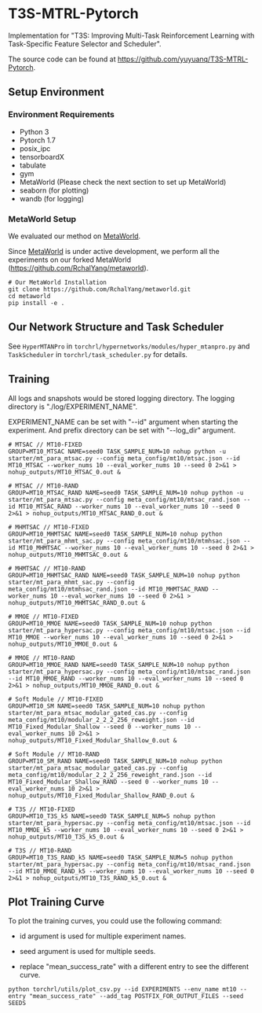 # T3S-MTRL-Pytorch

Implementation for "T3S: Improving Multi-Task Reinforcement Learning with Task-Specific Feature Selector and Scheduler". 

The source code can be found at https://github.com/yuyuanq/T3S-MTRL-Pytorch.

## Setup Environment

### Environment Requirements
* Python 3
* Pytorch 1.7
* posix_ipc
* tensorboardX
* tabulate
* gym
* MetaWorld (Please check the next section to set up MetaWorld)
* seaborn (for plotting)
* wandb (for logging)
### MetaWorld Setup
We evaluated our method on [MetaWorld](https://meta-world.github.io).

Since [MetaWorld](https://meta-world.github.io) is under active development, we perform all the experiments on our forked MetaWorld (https://github.com/RchalYang/metaworld).

```
# Our MetaWorld Installation
git clone https://github.com/RchalYang/metaworld.git
cd metaworld
pip install -e .
```

## Our Network Structure and Task Scheduler

See ```HyperMTANPro``` in ```torchrl/hypernetworks/modules/hyper_mtanpro.py``` and ```TaskScheduler``` in ```torchrl/task_scheduler.py``` for details.

## Training

All logs and snapshots would be stored logging directory. The logging directory is "./log/EXPERIMENT_NAME". 

EXPERIMENT_NAME can be set with "--id" argument when starting the experiment. And prefix directory can be set with "--log_dir" argument.

```
# MTSAC // MT10-FIXED
GROUP=MT10_MTSAC NAME=seed0 TASK_SAMPLE_NUM=10 nohup python -u starter/mt_para_mtsac.py --config meta_config/mt10/mtsac.json --id MT10_MTSAC --worker_nums 10 --eval_worker_nums 10 --seed 0 2>&1 > nohup_outputs/MT10_MTSAC_0.out &

# MTSAC // MT10-RAND
GROUP=MT10_MTSAC_RAND NAME=seed0 TASK_SAMPLE_NUM=10 nohup python -u starter/mt_para_mtsac.py --config meta_config/mt10/mtsac_rand.json --id MT10_MTSAC_RAND --worker_nums 10 --eval_worker_nums 10 --seed 0 2>&1 > nohup_outputs/MT10_MTSAC_RAND_0.out &

# MHMTSAC // MT10-FIXED
GROUP=MT10_MHMTSAC NAME=seed0 TASK_SAMPLE_NUM=10 nohup python starter/mt_para_mhmt_sac.py --config meta_config/mt10/mtmhsac.json --id MT10_MHMTSAC --worker_nums 10 --eval_worker_nums 10 --seed 0 2>&1 > nohup_outputs/MT10_MHMTSAC_0.out &

# MHMTSAC // MT10-RAND
GROUP=MT10_MHMTSAC_RAND NAME=seed0 TASK_SAMPLE_NUM=10 nohup python starter/mt_para_mhmt_sac.py --config meta_config/mt10/mtmhsac_rand.json --id MT10_MHMTSAC_RAND --worker_nums 10 --eval_worker_nums 10 --seed 0 2>&1 > nohup_outputs/MT10_MHMTSAC_RAND_0.out &

# MMOE // MT10-FIXED
GROUP=MT10_MMOE NAME=seed0 TASK_SAMPLE_NUM=10 nohup python starter/mt_para_hypersac.py --config meta_config/mt10/mtsac.json --id MT10_MMOE --worker_nums 10 --eval_worker_nums 10 --seed 0 2>&1 > nohup_outputs/MT10_MMOE_0.out &

# MMOE // MT10-RAND
GROUP=MT10_MMOE_RAND NAME=seed0 TASK_SAMPLE_NUM=10 nohup python starter/mt_para_hypersac.py --config meta_config/mt10/mtsac_rand.json --id MT10_MMOE_RAND --worker_nums 10 --eval_worker_nums 10 --seed 0 2>&1 > nohup_outputs/MT10_MMOE_RAND_0.out &

# Soft Module // MT10-FIXED
GROUP=MT10_SM NAME=seed0 TASK_SAMPLE_NUM=10 nohup python starter/mt_para_mtsac_modular_gated_cas.py --config meta_config/mt10/modular_2_2_2_256_reweight.json --id MT10_Fixed_Modular_Shallow --seed 0 --worker_nums 10 --eval_worker_nums 10 2>&1 > nohup_outputs/MT10_Fixed_Modular_Shallow_0.out &

# Soft Module // MT10-RAND
GROUP=MT10_SM_RAND NAME=seed0 TASK_SAMPLE_NUM=10 nohup python starter/mt_para_mtsac_modular_gated_cas.py --config meta_config/mt10/modular_2_2_2_256_reweight_rand.json --id MT10_Fixed_Modular_Shallow_RAND --seed 0 --worker_nums 10 --eval_worker_nums 10 2>&1 > nohup_outputs/MT10_Fixed_Modular_Shallow_RAND_0.out &

# T3S // MT10-FIXED
GROUP=MT10_T3S_k5 NAME=seed0 TASK_SAMPLE_NUM=5 nohup python starter/mt_para_hypersac.py --config meta_config/mt10/mtsac.json --id MT10_MMOE_k5 --worker_nums 10 --eval_worker_nums 10 --seed 0 2>&1 > nohup_outputs/MT10_T3S_k5_0.out &

# T3S // MT10-RAND
GROUP=MT10_T3S_RAND_k5 NAME=seed0 TASK_SAMPLE_NUM=5 nohup python starter/mt_para_hypersac.py --config meta_config/mt10/mtsac_rand.json --id MT10_MMOE_RAND_k5 --worker_nums 10 --eval_worker_nums 10 --seed 0 2>&1 > nohup_outputs/MT10_T3S_RAND_k5_0.out &

```

## Plot Training Curve

To plot the training curves, you could use the following command:

* id argument is used for multiple experiment names.

* seed argument is used for multiple seeds.

* replace "mean_success_rate" with a different entry to see the different curve.

```
python torchrl/utils/plot_csv.py --id EXPERIMENTS --env_name mt10 --entry "mean_success_rate" --add_tag POSTFIX_FOR_OUTPUT_FILES --seed SEEDS
```
